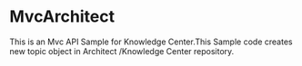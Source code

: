 # MvcArchitect
This is an Mvc API Sample for Knowledge Center.This Sample code creates new topic object in Architect /Knowledge Center repository.
